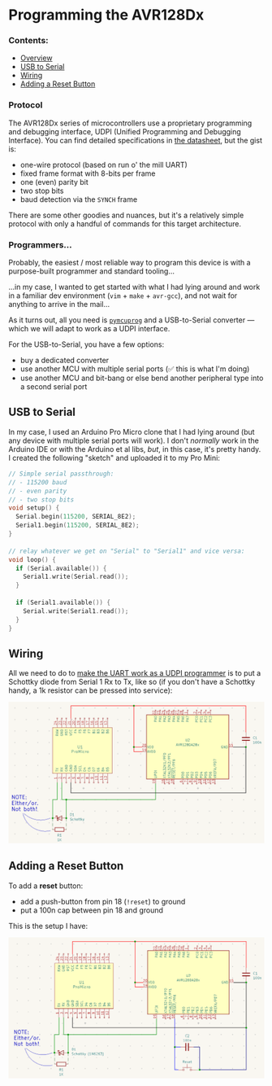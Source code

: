 Programming the AVR128Dx
========================

### Contents:

 - [Overview](#protocol)
 - [USB to Serial](#usb-to-serial)
 - [Wiring](#wiring)
 - [Adding a Reset Button](#adding-a-reset-button)


### Protocol

The AVR128Dx series of microcontrollers use a proprietary programming and
debugging interface, UDPI (Unified Programming and Debugging Interface). You can
find detailed specifications in [the datasheet](https://www.microchip.com/en-us/product/avr128da28), but the gist is:

 - one-wire protocol (based on run o' the mill UART)
 - fixed frame format with 8-bits per frame
 - one (even) parity bit
 - two stop bits
 - baud detection via the `SYNCH` frame

There are some other goodies and nuances, but it's a relatively simple protocol
with only a handful of commands for this target architecture.

### Programmers...

Probably, the easiest / most reliable way to program this device is with a
purpose-built programmer and standard tooling...

...in my case, I wanted to get started with what I had lying around and work in a
familiar dev environment (`vim` + `make` + `avr-gcc`), and not wait for anything
to arrive in the mail...

As it turns out, all you need is [`pymcuprog`](https://pypi.org/project/pymcuprog/) and a USB-to-Serial converter — 
which we will adapt to work as a UDPI interface.

For the USB-to-Serial, you have a few options:

 - buy a dedicated converter
 - use another MCU with multiple serial ports (:white_check_mark: this is what I'm doing)
 - use another MCU and bit-bang or else bend another peripheral type into a second serial port

USB to Serial
-------------

In my case, I used an Arduino Pro Micro clone that I had lying around (but any
device with multiple serial ports will work). I don't _normally_ work in the
Arduino IDE or with the Arduino et al libs, _but_, in this case, it's pretty
handy. I created the following "sketch" and uploaded it to my Pro Mini:

```C
// Simple serial passthrough:
// - 115200 baud
// - even parity
// - two stop bits
void setup() {
  Serial.begin(115200, SERIAL_8E2);
  Serial1.begin(115200, SERIAL_8E2);
}

// relay whatever we get on "Serial" to "Serial1" and vice versa:
void loop() {
  if (Serial.available()) {
    Serial1.write(Serial.read());
  }

  if (Serial1.available()) {
    Serial.write(Serial1.read());
  }
}
```

Wiring
------

All we need to do to [make the UART work as a UDPI programmer](https://github.com/microchip-pic-avr-tools/pymcuprog#serial-port-updi-pyupdi) is to put a
Schottky diode from Serial 1 Rx to Tx, like so (if you don't have a Schottky
handy, a 1k resistor can be pressed into service):

![Ad hoc AVR128Dx programmer wiring](./AVR128Dx-Serial-Programmer.png)


Adding a Reset Button
---------------------

To add a **reset** button:
 - add a push-button from pin 18 (`!reset`) to ground
 - put a 100n cap between pin 18 and ground

This is the setup I have:

![Ad hoc AVR128Dx programmer wiring](./AVR128Dx-Serial-Programmer-w-Reset.png)
